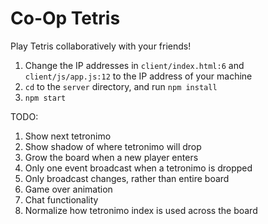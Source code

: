 # Co-Op Tetris

Play Tetris collaboratively with your friends!

1. Change the IP addresses in `client/index.html:6` and `client/js/app.js:12` to the IP address of your machine
1. `cd` to the `server` directory, and run `npm install`
1. `npm start`

TODO:

1. Show next tetronimo
1. Show shadow of where tetronimo will drop
1. Grow the board when a new player enters
1. Only one event broadcast when a tetronimo is dropped
1. Only broadcast changes, rather than entire board
1. Game over animation
1. Chat functionality
1. Normalize how tetronimo index is used across the board